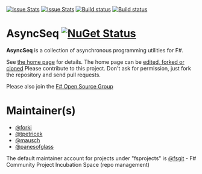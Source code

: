 [![Issue Stats](http://issuestats.com/github/fsprojects/AsyncSeq/badge/issue)](http://issuestats.com/github/fsprojects/AsyncSeq)
[![Issue Stats](http://issuestats.com/github/fsprojects/AsyncSeq/badge/pr)](http://issuestats.com/github/fsprojects/AsyncSeq)
[![Build status](https://ci.appveyor.com/api/projects/status/k7lyn5rqeuqagyi2/branch/master?svg=true)](https://ci.appveyor.com/project/SteffenForkmann/asyncseq/branch/master)
[![Build status](https://travis-ci.org/fsprojects/AsyncSeq.svg?branch=master)](https://travis-ci.org/fsprojects/AsyncSeq)

# AsyncSeq [![NuGet Status](http://img.shields.io/nuget/v/AsyncSeq.svg?style=flat)](https://www.nuget.org/packages/AsyncSeq/)

**AsyncSeq** is a collection of asynchronous programming utilities for F#. 

See [the home page](http://fsprojects.github.io/AsyncSeq/) for details. The home page can be [edited, forked or cloned](https://github.com/fsprojects/AsyncSeq/tree/gh-pages)
Please contribute to this project. Don't ask for permission, just fork the repository and send pull requests.

Please also join the [F# Open Source Group](http://fsharp.github.com)

# Maintainer(s)

- [@forki](https://github.com/forki)
- [@tpetricek](https://github.com/tpetricek)
- [@mausch](https://github.com/mausch)
- [@panesofglass](https://github.com/panesofglass)

The default maintainer account for projects under "fsprojects" is [@fsgit](https://github.com/fsgit) - F# Community Project Incubation Space (repo management)
